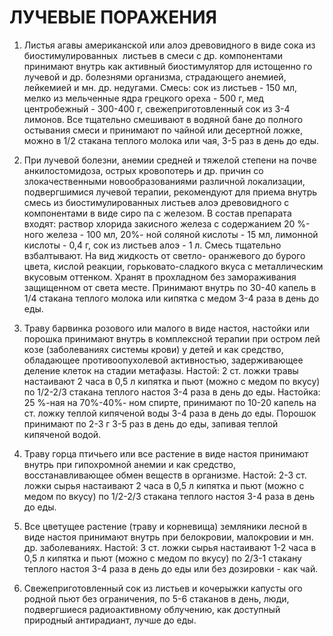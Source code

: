 # ЛУЧЕВЫЕ ПОРАЖЕНИЯ

1. Листья агавы американской или алоэ древовидного в виде сока из
биостимулированных  листьев в смеси с др. компонентами принимают внутрь
как активный биостимулятор для истощенно го лучевой и др. болезнями
организма, страдающего анемией, лейкемией и мн. др. недугами. Смесь: сок
из листьев - 150 мл, мелко из мельченные ядра грецкого ореха - 500 г,
мед центробежный - 300-400 г, свежеприготовленный сок из 3-4 лимонов.
Все тщательно смешивают в водяной бане до полного остывания смеси и
принимают по чайной или десертной ложке, можно в 1/2 стакана теплого
молока или чая, 3-5 раз в день до еды.  
  
2. При лучевой болезни, анемии средней и тяжелой степени на почве
анкилостомидоза, острых кровопотерь и др. причин со злокачественными
новообразованиями различной локализации, подвергшимися лучевой терапии,
рекомендуют для приема внутрь смесь из биостимулированных листьев алоэ
древовидного с компонентами в виде сиро па с железом. В состав препарата
входят: раствор хлорида закисного железа с содержанием 20 %-ного
железа - 100 мл, 20%- ной соляной кислоты - 15 мл, лимонной кислоты -
0,4 г, сок из листьев алоэ - 1 л. Смесь тщательно взбалтывают. На вид
жидкость от светло- оранжевого до бурого цвета, кислой реакции,
горьковато-сладкого вкуса с металлическим вкусовым оттенком. Хранят в
прохладном без замораживания защищенном от света месте. Принимают внутрь
по 30-40 капель в 1/4 стакана теплого молока или кипятка с медом 3-4
раза в день до еды.  
  
3. Траву барвинка розового или малого в виде настоя, настойки или
порошка принимают внутрь в комплексной терапии при остром лей козе
(заболеваниях системы крови) у детей и как средство, обладающее
противоопухолевой активностью, задерживающее деление клеток на стадии
метафазы. Настой: 2 ст. ложки травы настаивают 2 часа в 0,5 л кипятка и
пьют (можно с медом по вкусу) по 1/2-2/3 стакана теплого настоя 3-4 раза
в день до еды. Настойка: 25 %-ная на 70%-40%- ном спирте, принимают по
10-20 капель на ст. ложку теплой кипяченой воды 3-4 раза в день до еды.
Порошок принимают по 2-3 г 3-5 раз в день до еды, запивая теплой
кипяченой водой.  
  
4. Траву горца птичьего или все растение в виде настоя принимают внутрь
при гипохромной анемии и как средство, восстанавливающее обмен веществ в
организме. Настой: 2-3 ст. ложки сырья настаивают 2 часа в 0,5 л кипятка
и пьют (можно с медом по вкусу) по 1/2-2/3 стакана теплого настоя 3-4
раза в день до еды.  
  
5. Все цветущее растение (траву и корневища) земляники лесной в виде
настоя принимают внутрь при белокровии, малокровии и мн. др.
заболеваниях. Настой: 3 ст. ложки сырья настаивают 1-2 часа в 0,5 л
кипятка и пьют (можно с медом по вкусу) по 2/3-1 стакану теплого настоя
3-4 раза в день до еды или без дозировки - как чай.  
  
6. Свежеприготовленный сок из листьев и кочерыжки капусты ого родной
пьют без ограничения, по 5-6 стаканов в день, люди, подвергшиеся
радиоактивному облучению, как доступный природный антирадиант, лучше до
еды.
